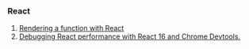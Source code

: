 ### React
1. [Rendering a function with React](https://blog.kentcdodds.com/rendering-a-function-with-react-ca3eaf0751e2)
2. [Debugging React performance with React 16 and Chrome Devtools.](https://building.calibreapp.com/debugging-react-performance-with-react-16-and-chrome-devtools-c90698a522ad)
